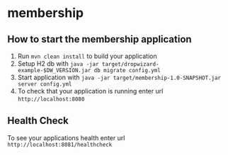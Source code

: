 # membership

How to start the membership application
---

1. Run `mvn clean install` to build your application
1. Setup H2 db with `java -jar target/dropwizard-example-$DW_VERSION.jar db migrate config.yml`
1. Start application with `java -jar target/membership-1.0-SNAPSHOT.jar server config.yml`
1. To check that your application is running enter url `http://localhost:8080`

Health Check
---

To see your applications health enter url `http://localhost:8081/healthcheck`
